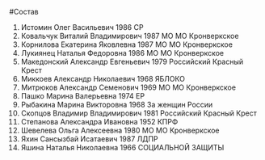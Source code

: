 #Состав
1. Истомин Олег Васильевич 1986 СР
2. Ковальчук Виталий Владимирович 1987 МО МО Кронверкское
3. Корнилова Екатерина Яковлевна 1987 МО МО Кронверкское
4. Лукиянец Наталья Федоровна 1986 МО МО Кронверкское
5. Македонский Александр Евгеньевич 1979 Российский Красный Крест
6. Миккоев Александр Николаевич 1968 ЯБЛОКО
7. Митрюков Александр Семенович 1969 МО МО Кронверкское
8. Пашко Марина Валерьевна 1974 ЕР
9. Рыбакина Марина Викторовна 1968 За женщин России
10. Скопцов Владимир Владимирович 1981 Российский Красный Крест
11. Степанова Александра Ивановна 1952 КПРФ
12. Шевелева Ольга Алексеевна 1980 МО МО Кронверкское
13. Яхин Сансызбай Исатаевич 1987 ЛДПР
14. Яшина Наталья Николаевна 1966 СОЦИАЛЬНОЙ ЗАЩИТЫ
